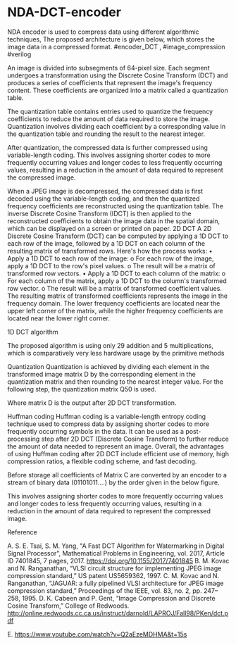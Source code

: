 # NDA-DCT-encoder
NDA encoder is used to compress data using different algorithmic techniques, The proposed architecture is given below, which stores the image data in a compressed format. #encoder_DCT , #image_compression #verilog

An image is divided into subsegments of 64-pixel size. Each segment undergoes a transformation using the Discrete Cosine Transform (DCT) and produces a series of coefficients that represent the image's frequency content. These coefficients are organized into a matrix called a quantization table.
 
The quantization table contains entries used to quantize the frequency coefficients to reduce the amount of data required to store the image. Quantization involves dividing each coefficient by a corresponding value in the quantization table and rounding the result to the nearest integer.

After quantization, the compressed data is further compressed using variable-length coding. This involves assigning shorter codes to more frequently occurring values and longer codes to less frequently occurring values, resulting in a reduction in the amount of data required to represent the compressed image.

When a JPEG image is decompressed, the compressed data is first decoded using the variable-length coding, and then the quantized frequency coefficients are reconstructed using the quantization table. The inverse Discrete Cosine Transform (IDCT) is then applied to the reconstructed coefficients to obtain the image data in the spatial domain, which can be displayed on a screen or printed on paper.
2D DCT 
A 2D Discrete Cosine Transform (DCT) can be computed by applying a 1D DCT to each row of the image, followed by a 1D DCT on each column of the resulting matrix of transformed rows. 
Here's how the process works:
•	Apply a 1D DCT to each row of the image:
o	For each row of the image, apply a 1D DCT to the row's pixel values.
o	The result will be a matrix of transformed row vectors.
•	Apply a 1D DCT to each column of the matrix:
o	For each column of the matrix, apply a 1D DCT to the column's transformed row vector.
o	The result will be a matrix of transformed coefficient values.
The resulting matrix of transformed coefficients represents the image in the frequency domain. The lower frequency coefficients are located near the upper left corner of the matrix, while the higher frequency coefficients are located near the lower right corner.




















1D  DCT algorithm





The proposed algorithm is using only 29 addition and 5 multiplications, which is comparatively very less hardware usage by the primitive methods

 




Quantization 
Quantization is achieved by dividing each element in the transformed image matrix D by the corresponding element in the quantization matrix and then rounding to the nearest integer value. For the following step, the quantization matrix Q50 is used.





 
Where matrix D is the output after 2D DCT transformation. 


Huffman coding
Huffman coding is a variable-length entropy coding technique used to compress data by assigning shorter codes to more frequently occurring symbols in the data. It can be used as a post-processing step after 2D DCT (Discrete Cosine Transform) to further reduce the amount of data needed to represent an image.
Overall, the advantages of using Huffman coding after 2D DCT include efficient use of memory, high compression ratios, a flexible coding scheme, and fast decoding.


Before storage all coefficients of  Matrix C are converted by an encoder to a stream of binary data (01101011….) by the order given in the below figure.




 



This involves assigning shorter codes to more frequently occurring values and longer codes to less frequently occurring values, resulting in a reduction in the amount of data required to represent the compressed image.

Reference

A.	S. E. Tsai, S. M. Yang, "A Fast DCT Algorithm for Watermarking in Digital Signal Processor", Mathematical Problems in Engineering, vol. 2017, Article ID 7401845, 7 pages, 2017. https://doi.org/10.1155/2017/7401845
B.	M. Kovac and N. Ranganathan, “VLSI circuit structure for implementing JPEG image compression standard,” US patent US5659362, 1997.
C.	M. Kovac and N. Ranganathan, “JAGUAR: a fully pipelined VLSI architecture for JPEG image compression standard,” Proceedings of the IEEE, vol. 83, no. 2, pp. 247–258, 1995.
D.	K. Cabeen and P. Gent, “Image Compression and Discrete Cosine Transform,” College of Redwoods. http://online.redwoods.cc.ca.us/instruct/darnold/LAPROJ/Fall98/PKen/dct.pdf

E.	https://www.youtube.com/watch?v=Q2aEzeMDHMA&t=15s

